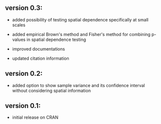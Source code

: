 ## version 0.3:

* added possibility of testing spatial dependence specifically at small scales

* added empirical Brown's method and Fisher's method for combining p-values in spatial dependence testing

* improved documentations

* updated citation information

## version 0.2:

* added option to show sample variance and its confidence interval without considering spatial information

## version 0.1:

* initial release on CRAN
